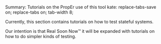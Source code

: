 Summary: Tutorials on the PropEr use of this tool
kate: replace-tabs-save on; replace-tabs on; tab-width 8;

Currently, this section contains tutorials on how to test stateful systems.

Our intention is that Real Soon Now™ it will be expanded with tutorials
on how to do simpler kinds of testing.
